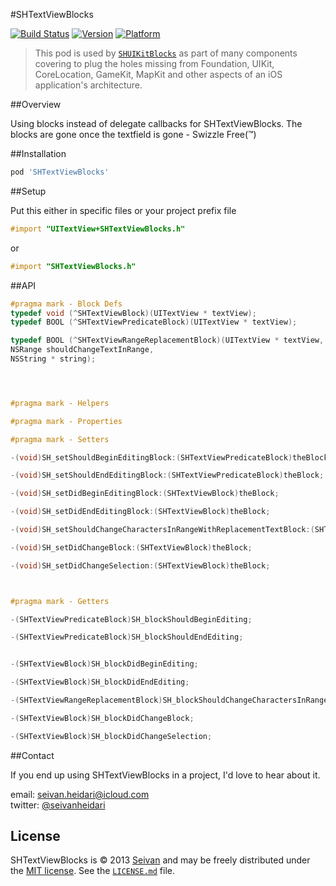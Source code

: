 #SHTextViewBlocks

[![Build Status](https://travis-ci.org/seivan/SHTextViewBlocks.png?branch=master)](https://travis-ci.org/seivan/SHTextViewBlocks)
[![Version](https://cocoapod-badges.herokuapp.com/v/SHTextViewBlocks/badge.png)](http://cocoadocs.org/docsets/SHTextViewBlocks)
[![Platform](https://cocoapod-badges.herokuapp.com/p/SHTextViewBlocks/badge.png)](http://cocoadocs.org/docsets/SHTextViewBlocks)

> This pod is used by [`SHUIKitBlocks`](https://github.com/seivan/SHUIKitBlocks) as part of many components covering to plug the holes missing from Foundation, UIKit, CoreLocation, GameKit, MapKit and other aspects of an iOS application's architecture.

##Overview

Using blocks instead of delegate callbacks for SHTextViewBlocks. The blocks are gone once the textfield is gone - Swizzle Free(™)

##Installation

```ruby
pod 'SHTextViewBlocks'
```

##Setup

Put this either in specific files or your project prefix file
```objective-c
#import "UITextView+SHTextViewBlocks.h"
```
or
```objective-c
#import "SHTextViewBlocks.h"
```

##API

```objective-c
#pragma mark - Block Defs
typedef void (^SHTextViewBlock)(UITextView * textView);
typedef BOOL (^SHTextViewPredicateBlock)(UITextView * textView);

typedef BOOL (^SHTextViewRangeReplacementBlock)(UITextView * textView,
NSRange shouldChangeTextInRange,
NSString * string);




#pragma mark - Helpers

#pragma mark - Properties

#pragma mark - Setters

-(void)SH_setShouldBeginEditingBlock:(SHTextViewPredicateBlock)theBlock;

-(void)SH_setShouldEndEditingBlock:(SHTextViewPredicateBlock)theBlock;

-(void)SH_setDidBeginEditingBlock:(SHTextViewBlock)theBlock;

-(void)SH_setDidEndEditingBlock:(SHTextViewBlock)theBlock;

-(void)SH_setShouldChangeCharactersInRangeWithReplacementTextBlock:(SHTextViewRangeReplacementBlock)theBlock;

-(void)SH_setDidChangeBlock:(SHTextViewBlock)theBlock;

-(void)SH_setDidChangeSelection:(SHTextViewBlock)theBlock;



#pragma mark - Getters

-(SHTextViewPredicateBlock)SH_blockShouldBeginEditing;

-(SHTextViewPredicateBlock)SH_blockShouldEndEditing;


-(SHTextViewBlock)SH_blockDidBeginEditing;

-(SHTextViewBlock)SH_blockDidEndEditing;

-(SHTextViewRangeReplacementBlock)SH_blockShouldChangeCharactersInRangeWithReplacementText;

-(SHTextViewBlock)SH_blockDidChangeBlock;

-(SHTextViewBlock)SH_blockDidChangeSelection;


```


##Contact


If you end up using SHTextViewBlocks in a project, I'd love to hear about it.

email: [seivan.heidari@icloud.com](mailto:seivan.heidari@icloud.com)  
twitter: [@seivanheidari](https://twitter.com/seivanheidari)

## License

SHTextViewBlocks is © 2013 [Seivan](http://www.github.com/seivan) and may be freely
distributed under the [MIT license](http://opensource.org/licenses/MIT).
See the [`LICENSE.md`](https://github.com/seivan/SHTextViewBlocks/blob/master/LICENSE.md) file.

